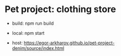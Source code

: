 # Pet project: clothing store

* build: npm run build
* local: npm start

* host: https://egor-arkharov.github.io/pet-project-denim/source/index.html
